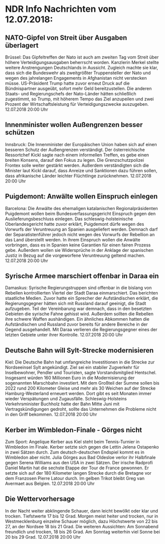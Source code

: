 # NDR Info Nachrichten vom 12.07.2018:


## NATO-Gipfel von Streit über Ausgaben überlagert
Brüssel: Das Gipfeltreffen der Nato ist auch am zweiten Tag vom Streit über höhere Verteidigungsausgaben beherrscht worden. Kanzlerin Merkel stellte weitere Anstrengungen Deutschlands in Aussicht. Zugleich machte sie klar, dass sich die Bundeswehr als zweitgrößter Truppensteller der Nato und wegen des jahrelangen Engagements in Afghanistan nicht verstecken müsse. US-Präsident Trump hatte zuvor erneut Druck auf die Bündnispartner ausgeübt, sofort mehr Geld bereitzustellen. Die anderen Staats- und Regierungschefs der Nato-Länder hätten schließlich zugestimmt, so Trump, mit höherem Tempo das Ziel anzupeilen und zwei Prozent der Wirtschaftsleistung für Verteidigungszwecke auszugeben. 12.07.2018 20:00 Uhr 

## Innenminister wollen Außengrenzen besser schützen
Innsbruck: Die Innenminister der Europäischen Union haben sich auf einen besseren Schutz der Außengrenzen verständigt. Der österreichische Ressortchef Kickl sagte nach einem informellen Treffen, es gebe einen breiten Konsens, darauf den Fokus zu legen. Die Grenzschutzpolizei Frontex solle weiter gestärkt werden. Außerdem verständigten sich die Minister laut Kickl darauf, dass Anreize und Sanktionen dazu führen sollen, dass afrikanische Länder leichter Flüchtlinge zurücknehmen. 12.07.2018 20:00 Uhr 

## Puigdemont: Anwälte wollen Einspruch einlegen
Barcelona: Die Anwälte des ehemaligen katalanischen Regionalpräsidenten Puigdemont wollen beim Bundesverfassungsgericht Einspruch gegen den Auslieferungsbeschluss einlegen. Das schleswig-holsteinische Oberlandesgericht hatte zuvor erklärt, Puigdemont dürfe wegen des Vorwurfs der Veruntreuung an Spanien ausgeliefert werden. Demnach darf der Separatistenführer jedoch nicht wegen des Vorwurfs der Rebellion an das Land überstellt werden. In ihrem Einspruch wollen die Anwälte vorbringen, dass es in Spanien keine Garantien für einen fairen Prozess gebe. Außerdem wollen sie Widersprüche in der Anklage der spanischen Justiz in Bezug auf die vorgeworfene Veruntreuung geltend machen. 12.07.2018 20:00 Uhr 

## Syrische Armee marschiert offenbar in Daraa ein
Damaskus: Syrische Regierungstruppen sind offenbar in die bislang von Rebellen kontrollierten Viertel der Stadt Daraa einmarschiert. Das berichten staatliche Medien. Zuvor hatte ein Sprecher der Aufständischen erklärt, die Regierungsgegner hätten sich mit Russland darauf geeinigt, die Stadt aufzugeben. Teil der Vereinbarung war demnach, dass in den besetzten Gebieten die syrische Fahne gehisst wird. Außerdem sollten die Rebellen ihre schwere Waffen aushändigen. Ein ähnliches Abkommen hatten die Aufständischen und Russland zuvor bereits für andere Bereiche in der Gegend ausgehandelt. Mit Daraa verlieren die Regierungsgegner eines der letzten Gebiete unter ihrer Kontrolle. 12.07.2018 20:00 Uhr 

## Deutsche Bahn will Sylt-Strecke modernisieren
Kiel: Die Deutsche Bahn hat umfangreiche Investitionen in die Strecke zur Nordseeinsel Sylt angekündigt. Ziel sei ein stabiler Zugverkehr für Inselbewohner, Pendler und Touristen, sagte Vorstandsmitglied Hentschel. Insgesamt würden 160 Millionen Euro in die Modernisierung der sogenannten Marschbahn investiert. Mit dem Großteil der Summe sollen bis 2022 rund 200 Kilometer Gleise und mehr als 30 Weichen auf der Strecke Hamburg-Westerland erneuert werden. Dort gibt es seit Monaten immer wieder Verspätungen und Zugausfälle. Schleswig-Holsteins Verkehrsminister Buchholz hatte der Bahn Mitte Juni mit Vertragskündigungen gedroht, sollte das Unternehmen die Probleme nicht in den Griff bekommen. 12.07.2018 20:00 Uhr 

## Kerber im Wimbledon-Finale - Görges nicht
Zum Sport:	Angelique Kerber aus Kiel steht beim Tennis-Turnier in Wimbledon im Finale. Kerber setzte sich gegen die Lettin Jelena Ostapenko in zwei Sätzen durch. Zum deutsch-deutschen Endspiel kommt es in Wimbledon aber nicht. Julia Görges aus Bad Oldesloe verlor ihr Halbfinale gegen Serena Williams aus den USA in zwei Sätzen. Der irische Radprofi Daniel Martin hat die sechste Etappe der Tour de France gewonnen. Er setzte sich auf der 180 Kilometer langen Strecke durch die Bretagne vor dem Franzosen Pierre Latour durch. Im gelben Trikot bleibt Greg van Avermaet aus Belgien. 12.07.2018 20:00 Uhr 

## Die Wettervorhersage
In der Nacht weiter abklingende Schauer, dann leicht bewölkt oder klar und trocken. Tiefstwerte 17 bis 12 Grad. Morgen meist heiter und trocken, nur in Westmecklenburg einzelne Schauer möglich, dazu Höchstwerte von 22 bis 27, an der Nordsee 18 bis 21 Grad. Die weiteren Aussichten: Am Sonnabend freundlich und trocken, 18 bis 26 Grad. Am Sonntag weiterhin viel Sonne bei 20 bis 29 Grad. 12.07.2018 20:00 Uhr 
